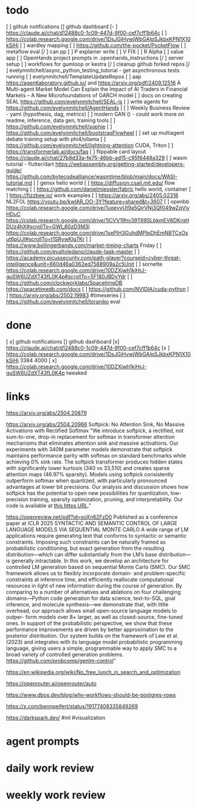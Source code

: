 
# todo

[ ] github notifications
[]   github dashboard
[- ] https://claude.ai/chat/d12488c0-1c09-447d-9f00-cef7cff1b64c
[ ] https://colab.research.google.com/drive/1DsJGiHywjWbGAIpSJkbxKPN1X10kSiHi
[ ] wardley mapping
[ ] https://github.com/the-pocket/PocketFlow
[ ] metaflow eval
[/ ] can pp
[ ] P explainer write
[ ] V FIX
[ ] R Alpha
[ ] value app
[ ] OpenHands project prompts in .openhands_instructions
[/ ] server setup
[ ] workflows for gumloop or kestra
[/ ] cleanup github forked repos
[/ ] evelynmitchell/async_python_testing_tutorial - get asynchronous tests running
[ ] evelynmitchell/TemplateUpdateRepos
[ ] aap https://agentlaboratory.github.io/ and https://arxiv.org/pdf/2409.12516 A Multi-agent Market Model Can Explain the Impact of AI Traders in Financial Markets – A New Microfoundations of GARCH model
[ ] docs on creating SEAL https://github.com/evelynmitchell/SEAL-js
[ ] write agents for https://github.com/evelynmitchell/AgentHands |
[ ] Weekly Business Review - yaml (hypothesis, dag, metrics)
[ ] modern GAN () - could work more on readme, inference, data gen, training tools
[ ] https://github.com/evelynmitchell/sophie
[ ] https://github.com/evelynmitchell/bootstrapFlywheel
[ ] set up multiagent debate training setup with phi4/ollama
[ ] https://github.com/evelynmitchell/lightning-attention CUDA, Triton
[ ] https://transformerlab.ai/docs/faq
[ ] flippable card layout https://claude.ai/chat/27b8d33a-fe75-46bb-ad15-c95f6448a329
[ ] wasm tutorial - flutter/dart https://webassembly.org/getting-started/developers-guide/ https://github.com/bytecodealliance/wasmtime/blob/main/docs/WASI-tutorial.md
[ ] gensx hello world
[ ] https://diffusion.csail.mit.edu/ flow matching 
[ ] https://github.com/danielmiessler/fabric hello world, container
[ ] https://fizzbee.io/ work examples
[ ] https://arxiv.org/abs/2405.02318 NL2FOL
https://youtu.be/kwIAR_OO-3Y?feature=shared&t=3607
[ ] openbb https://colab.research.google.com/drive/1uqeyvUt9a5QjrVNj3Qf049wZqVjyHDuC https://colab.research.google.com/drive/1lCVV19hv39T69SLbkmEV6DKrqHDUz4hX#scrollTo=GWI_60zD3M3l https://colab.research.google.com/drive/1sePIH3GuhdMPlpDhEmN8TCxOsut6pUJI#scrollTo=t1SRywKlq7Kr
[ ]  https://www.bollingerbands.com/market-timing-charts Friday
[ ] https://github.com/eyaltoledano/claude-task-master
[ ] https://academy.picussecurity.com/path-player?courseid=cyber-threat-intelligence&unit=660d46a0362ed7588909a2c5Unit
[ ] sornette https://colab.research.google.com/drive/10DZXjwh1kjHrJ-guSW6UZdXT43fL0K4p#scrollTo=5F180JBDvYdr
[ ] https://github.com/clockworklabs/SpacetimeDB https://spacetimedb.com/docs 
[ ] https://github.com/NVIDIA/cuda-python
[ ] https://arxiv.org/abs/2502.19983 #timeseries 
[ ] https://github.com/evelynmitchell/toraniko eval
# done

[ x] github notifications
[]   github dashboard
[x] https://claude.ai/chat/d12488c0-1c09-447d-9f00-cef7cff1b64c
[x ] https://colab.research.google.com/drive/1DsJGiHywjWbGAIpSJkbxKPN1X10kSiHi 3384 4000
[ x] https://colab.research.google.com/drive/10DZXjwh1kjHrJ-guSW6UZdXT43fL0K4p tweaked
# links

https://arxiv.org/abs/2504.20879

https://arxiv.org/abs/2504.20966 Softpick: No Attention Sink, No Massive Activations with Rectified Softmax "We introduce softpick, a rectified, not sum-to-one, drop-in replacement for softmax in transformer attention mechanisms that eliminates attention sink and massive activations. Our experiments with 340M parameter models demonstrate that softpick maintains performance parity with softmax on standard benchmarks while achieving 0% sink rate. The softpick transformer produces hidden states with significantly lower kurtosis (340 vs 33,510) and creates sparse attention maps (46.97% sparsity). Models using softpick consistently outperform softmax when quantized, with particularly pronounced advantages at lower bit precisions. Our analysis and discussion shows how softpick has the potential to open new possibilities for quantization, low-precision training, sparsity optimization, pruning, and interpretability. Our code is available at [this https URL](https://github.com/zaydzuhri/softpick-attention)."

https://openreview.net/pdf?id=xoXn62FzD0 Published as a conference paper at ICLR 2025
SYNTACTIC AND SEMANTIC CONTROL OF LARGE
LANGUAGE MODELS VIA SEQUENTIAL MONTE CARLO A wide range of LM applications require generating text that conforms to
syntactic or semantic constraints. Imposing such constraints can be naturally
framed as probabilistic conditioning, but exact generation from the resulting
distribution—which can differ substantially from the LM’s base distribution—is
generally intractable. In this work, we develop an architecture for controlled LM
generation based on sequential Monte Carlo (SMC). Our SMC framework allows
us to flexibly incorporate domain- and problem-specific constraints at inference
time, and efficiently reallocate computational resources in light of new information
during the course of generation. By comparing to a number of alternatives and
ablations on four challenging domains—Python code generation for data science,
text-to-SQL, goal inference, and molecule synthesis—we demonstrate that, with
little overhead, our approach allows small open-source language models to outper-
form models over 8× larger, as well as closed-source, fine-tuned ones. In support
of the probabilistic perspective, we show that these performance improvements
are driven by better approximation to the posterior distribution. Our system builds
on the framework of Lew et al. (2023) and integrates with its language model
probabilistic programming language, giving users a simple, programmable way
to apply SMC to a broad variety of controlled generation problems.
https://github.com/probcomp/genlm-control"

https://en.wikipedia.org/wiki/No_free_lunch_in_search_and_optimization

https://openrouter.ai/openrouter/auto

https://www.dbos.dev/blog/why-workflows-should-be-postgres-rows

https://x.com/bennpeifert/status/19177408335849269

https://darkspark.dev/ #ml #visualization 
# agent prompts

# daily work review

# weekly work review